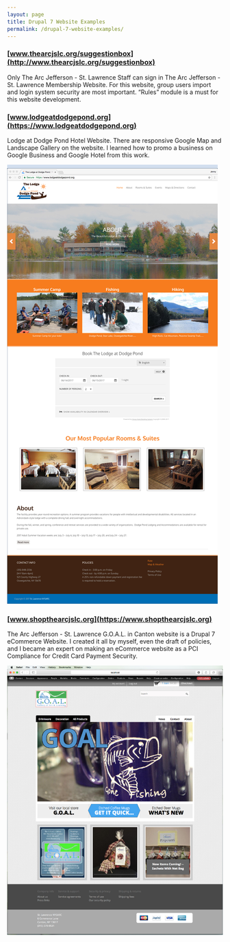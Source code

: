```yaml
---
layout: page
title: Drupal 7 Website Examples
permalink: /drupal-7-website-examples/
---
```


### [www.thearcjslc.org/suggestionbox](http://www.thearcjslc.org/suggestionbox)

Only The Arc Jefferson - St. Lawrence Staff can sign in The Arc Jefferson - St. Lawrence Membership Website. For this website, group users import and login system security are most important. “Rules” module is a must for this website development.

### [www.lodgeatdodgepond.org](https://www.lodgeatdodgepond.org)

Lodge at Dodge Pond Hotel Website. There are responsive Google Map and Landscape Gallery on the website. I learned
how to promo a business on Google Business and Google Hotel from this work.

![Site Home](/images/ladpHome.jpg "lodgeatdodgepond.org Home")

### [www.shopthearcjslc.org](https://www.shopthearcjslc.org)

The Arc Jefferson - St. Lawrence G.O.A.L. in Canton website is a Drupal 7 eCommerce Website. I created it all by myself, even the
draft of policies, and I became an expert on making an eCommerce website as a PCI Compliance for Credit Card Payment Security.

![Site Home](/images/WDV_goal.jpg "shopthearcjslc.org Home")
